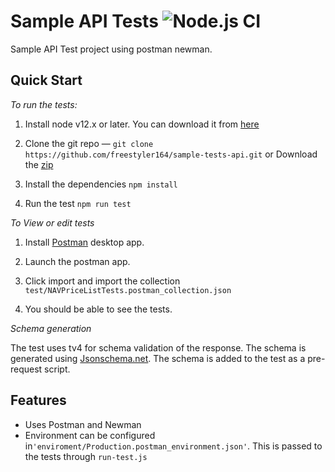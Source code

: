 Sample API Tests ![Node.js CI](https://github.com/freestyler164/sample-tests-api/workflows/Node.js%20CI/badge.svg?branch=master)
===================

Sample API Test project using postman newman. 

## Quick Start

*To run the tests:*

1. Install node v12.x or later. You can download it from [here](https://nodejs.org/en/download/)
 
2. Clone the git repo — `git clone https://github.com/freestyler164/sample-tests-api.git` or Download the [zip](https://github.com/freestyler164/sample-tests-api.git)

3. Install the dependencies ```npm install```

4. Run the test ```npm run test```

*To View or edit tests*

1. Install [Postman](https://www.postman.com/downloads/) desktop app.

2. Launch the postman app.

3. Click import and import the collection ```test/NAVPriceListTests.postman_collection.json``` 

4. You should be able to see the tests. 

*Schema generation*

The test uses tv4 for schema validation of the response. The schema is generated using [Jsonschema.net](https://jsonschema.net/home). The schema is added to the test as a pre-request script.
 
## Features

- Uses Postman and Newman
- Environment can be configured in```'enviroment/Production.postman_environment.json'```. This is passed to the tests through ```run-test.js```